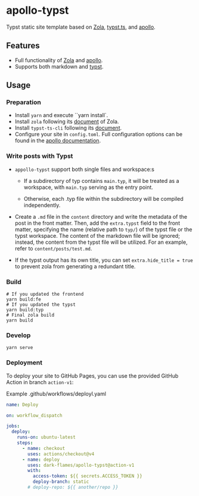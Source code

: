 # apollo-typst

Typst static site template based on [Zola](https://getzola.org), [typst.ts](https://github.com/Myriad-Dreamin/typst.ts), and [apollo](https://github.com/not-matthias/apollo).

## Features

- Full functionality of [Zola](https://getzola.org) and [apollo](https://github.com/not-matthias/apollo).
- Supports both markdown and [typst](https://typst.app/).

## Usage

### Preparation

- Install `yarn` and execute ``yarn install`.
- Install `zola` following its [document](https://www.getzola.org/documentation/getting-started/installation/) of Zola.
- Install `typst-ts-cli` following its [document](https://github.com/Myriad-Dreamin/typst.ts/tree/main?tab=readme-ov-file#concept-precompiler).
- Configure your site in `config.toml`. Full configuration options can be found in the [apollo documentation](https://github.com/not-matthias/apollo/blob/main/content/posts/configuration.md).

### Write posts with Typst

- `appollo-typst` support both single files and workspace:s

  - If a subdirectory of typ contains `main.typ`, it will be treated as a workspace, with `main.typ` serving as the entry point. 

  - Otherwise, each .typ file within the subdirectory will be compiled independently.

- Create a `.md` file in the `content` directory and write the metadata of the post in the front matter. Then, add the `extra.typst` field to the front matter, specifying the name (relative path to `typ/`) of the typst file or the typst workspace. The content of the markdown file will be ignored; instead, the content from the typst file will be utilized. For an example, refer to `content/posts/test.md`.

- If the typst output has its own title, you can set `extra.hide_title = true` to prevent zola from generating a redundant title.

### Build

```shell
# If you updated the frontend
yarn build:fe
# If you updated the typst
yarn build:typ
# Final zola build
yarn build
```

### Develop

```shell
yarn serve
```

### Deployment

To deploy your site to GitHub Pages, you can use the provided GitHub Action in branch `action-v1`:

Example .github/workflows/deployl.yaml

```yaml
name: Deploy

on: workflow_dispatch

jobs:
  deploy:
    runs-on: ubuntu-latest
    steps:
      - name: checkout
        uses: actions/checkout@v4
      - name: deploy
        uses: dark-flames/apollo-typst@action-v1
        with:
          access-token: ${{ secrets.ACCESS_TOKEN }}
          deploy-branch: static
        # deploy-repo: ${{ another/repo }}
```
